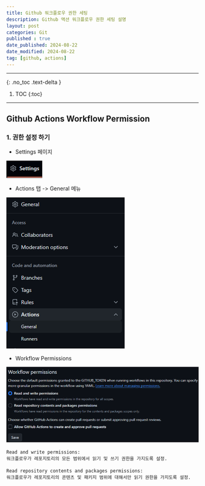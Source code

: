 ```yaml
---
title: Github 워크플로우 권한 세팅
description: Github 액션 워크플로우 권한 세팅 설명
layout: post
categories: Git
published : true
date_published: 2024-08-22
date_modified: 2024-08-22
tag: [github, actions]
---
```

---
{: .no_toc .text-delta }

1. TOC
{:toc}
---

<!-- 글의 제목은 ##
    나머지 큰 제목은 ###
    이후 나머지는 3개이상 -->

## Github Actions Workflow Permission

### 1. 권한 설정 하기

- Settings 페이지

![docs](/assets/img/2024-08-22-git-github-workflow-permissions-1.png)<br>

- Actions 탭 -> General 메뉴

![docs](/assets/img/2024-08-22-git-github-workflow-permissions-2.png)<br>

- Workflow Permissions

![docs](/assets/img/2024-08-22-git-github-workflow-permissions-3.png)<br>

```
Read and write permissions: 
워크플로우가 레포지토리의 모든 범위에서 읽기 및 쓰기 권한을 가지도록 설정.

Read repository contents and packages permissions: 
워크플로우가 레포지토리의 콘텐츠 및 패키지 범위에 대해서만 읽기 권한을 가지도록 설정.
```